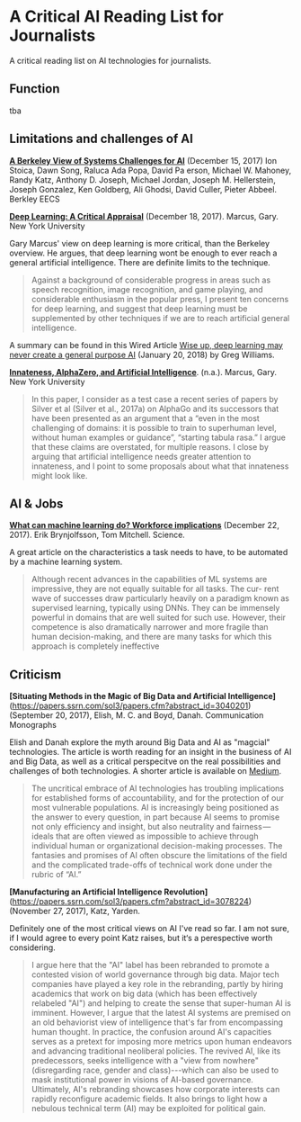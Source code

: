 # A Critical AI Reading List for Journalists
A critical reading list on AI technologies for journalists.

## Function

tba

## Limitations and challenges of AI

**[A Berkeley View of Systems Challenges for AI](https://www2.eecs.berkeley.edu/Pubs/TechRpts/2017/EECS-2017-159.html)** (December 15, 2017) Ion Stoica, Dawn Song, Raluca Ada Popa, David Pa erson, Michael W. Mahoney, Randy Katz, Anthony D. Joseph, Michael Jordan, Joseph M. Hellerstein, Joseph Gonzalez, Ken Goldberg, Ali Ghodsi, David Culler, Pieter Abbeel. Berkley EECS

**[Deep Learning: A Critical Appraisal](https://arxiv.org/pdf/1801.00631.pdf)** (December 18, 2017). Marcus, Gary. New York University

Gary Marcus' view on deep learning is more critical, than the Berkeley overview. He argues, that deep learning wont be enough to ever reach a general artificial intelligence. There are definite limits to the technique.

> Against a background of considerable progress in areas such as speech recognition, image recognition, and game playing, and considerable enthusiasm in the popular press, I present ten concerns for deep learning, and suggest that deep learning must be supplemented by other techniques if we are to reach artificial general intelligence.

A summary can be found in this Wired Article [Wise up, deep learning may never create a general purpose AI](http://www.wired.co.uk/article/deep-learning-automl-cloud-gary-marcus) (January 20, 2018) by Greg Williams.

**[Innateness, AlphaZero, and Artificial Intelligence](https://arxiv.org/pdf/1801.05667.pdf)**. (n.a.). Marcus, Gary. New York University

>  In this paper, I consider as a test case a recent series of papers by Silver et al (Silver et al., 2017a) on AlphaGo and its successors that have been presented as an argument that a “even in the most challenging of domains: it is possible to train to superhuman level, without human examples or guidance”, “starting tabula rasa.” I argue that these claims are overstated, for multiple reasons. I close by arguing that artificial intelligence needs greater attention to innateness, and I point to some proposals about what that innateness might look like.  

## AI & Jobs

**[What can machine learning do? Workforce implications](http://science.sciencemag.org/content/358/6370/1530)** (December 22, 2017). Erik Brynjolfsson, Tom Mitchell. Science.

  A great article on the characteristics a task needs to have, to be automated by a machine learning system.
  
 > Although recent advances in the capabilities of ML systems are impressive, they are not equally suitable for all tasks. The cur- rent wave of successes draw particularly heavily on a paradigm known as supervised learning, typically using DNNs. They can be immensely powerful in domains that are well suited for such use. However, their competence is also dramatically narrower and more fragile than human decision-making, and there are many tasks for which this approach is completely ineffective



## Criticism

**[Situating Methods in the Magic of Big Data and Artificial Intelligence]**(https://papers.ssrn.com/sol3/papers.cfm?abstract_id=3040201) (September 20, 2017), Elish, M. C. and Boyd, Danah. Communication Monographs

  Elish and Danah explore the myth around Big Data and AI as "magcial" technologies. The article is worth reading for an insight in the business of AI and Big Data, as well as a critical perspecitve on the real possibilities and challenges of both technologies. A shorter article is available on [Medium](https://points.datasociety.net/dont-call-ai-magic-142da16db408).
  
> The uncritical embrace of AI technologies has troubling implications for established forms of accountability, and for the protection of our most vulnerable populations. AI is increasingly being positioned as the answer to every question, in part because AI seems to promise not only efficiency and insight, but also neutrality and fairness — ideals that are often viewed as impossible to achieve through individual human or organizational decision-making processes. The fantasies and promises of AI often obscure the limitations of the field and the complicated trade-offs of technical work done under the rubric of “AI.”

**[Manufacturing an Artificial Intelligence Revolution]**(https://papers.ssrn.com/sol3/papers.cfm?abstract_id=3078224) (November 27, 2017), Katz, Yarden. 

  Definitely one of the most critical views on AI I've read so far. I am not sure, if I would agree to every point Katz raises, but it‘s a perespective worth considering.

> I argue here that the "AI" label has been rebranded to promote a contested vision of world governance through big data. Major tech companies have played a key role in the rebranding, partly by hiring academics that work on big data (which has been effectively relabeled "AI") and helping to create the sense that super-human AI is imminent. However, I argue that the latest AI systems are premised on an old behaviorist view of intelligence that's far from encompassing human thought. In practice, the confusion around AI's capacities serves as a pretext for imposing more metrics upon human endeavors and advancing traditional neoliberal policies. The revived AI, like its predecessors, seeks intelligence with a "view from nowhere" (disregarding race, gender and class)---which can also be used to mask institutional power in visions of AI-based governance. Ultimately, AI's rebranding showcases how corporate interests can rapidly reconfigure academic fields. It also brings to light how a nebulous technical term (AI) may be exploited for political gain.
